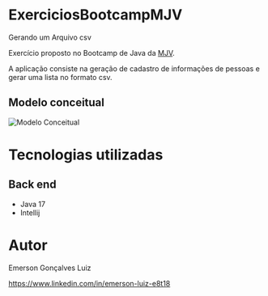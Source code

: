 # ExerciciosBootcampMJV



 Gerando um Arquivo csv

Exercício proposto no Bootcamp de Java da [MJV](https://academy.mjvinnovation.com/br/mjvschool/ "Site da MJV").

A aplicação consiste na geração de cadastro de informações de pessoas e gerar uma lista no formato csv.
 

## Modelo conceitual
![Modelo Conceitual](https://sintaxe.netlify.app/assets/cadastro-v1.b270b4df.png)

# Tecnologias utilizadas
## Back end
- Java 17
- Intellij

# Autor

Emerson Gonçalves Luiz

https://www.linkedin.com/in/emerson-luiz-e8t18

